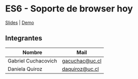 # ES6 - Soporte de browser hoy

[Slides](./slides.pdf) | [Demo](http://IIC3585-2016-2.github.io/es6-browsers-cookie)


## Integrantes

Nombre|Mail
------------|-------------
Gabriel Cuchacovich | gacuchac@uc.cl
Daniela Quiroz | daquiroz@uc.cl
